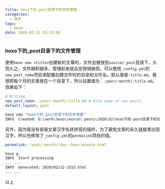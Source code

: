 ```yaml
---
title: hexo下的_post目录下的文件管理
categories:
  - 技术
tags:
  - hexo
date: 2020-02-12 15:15:59
---
```


### hexo下的_post目录下的文件管理

使用`hexo new <title>`创建新的文章时，文件会被放到`source/_post`目录下，久而久之，文件越积越多，管理起来就会变得很麻烦。可以使用`_config.yml`的`new_post_name`项目来配置创建文件时的目录和文件名。默认值是`:title.md`。我想把每个月的文章放在一个目录下，所以设置值为：`:year/:month/:title.md`。效果如下：

``` yml
# Writing
new_post_name: :year/:month/:title.md # File name of new posts
default_layout: post
```

``` bash
hexo new "hexo下的_post目录下的文件管理"
INFO  Created: D:\work\hexo\source\_posts\2020\02\hexo下的-post目录下的文件管理.md
```

另外，因为我没有安装文章汉字名转拼音的插件，为了避免文章的永久链接里出现汉字，所以也修改了`_config.yml`的`permalink`项目的值。

``` yml
permalink: :year/:month/:day-:hour:minute.html
```

``` bash
hexo g
INFO  Start processing
... ...
INFO  Generated: 2020/02/12-1515.html
... ...
```

以上

